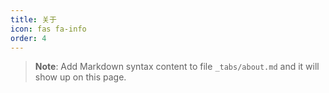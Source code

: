 ```yaml
---
title: 关于
icon: fas fa-info
order: 4
---
```



> **Note**: Add Markdown syntax content to file `_tabs/about.md` and it will show up on this page.
